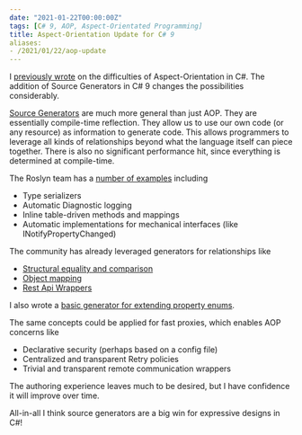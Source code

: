 ```yaml
---
date: "2021-01-22T00:00:00Z"
tags: [C# 9, AOP, Aspect-Orientated Programming]
title: Aspect-Orientation Update for C# 9
aliases:
- /2021/01/22/aop-update
---
```


I [previously wrote](../posts/Language-Limited-Thought/2020-10-16-AOP-and-Decorator.md) on the difficulties of Aspect-Orientation in C#. The addition of Source Generators in C# 9 changes the possibilities considerably.
<!--more-->

[Source Generators](https://devblogs.microsoft.com/dotnet/introducing-c-source-generators/) are much more general than just AOP. They are essentially compile-time reflection. They allow us to use our own code (or any resource) as information to generate code. This allows programmers to leverage all kinds of relationships beyond what the language itself can piece together. There is also no significant performance hit, since everything is determined at compile-time.

The Roslyn team has a [number of examples](https://github.com/dotnet/roslyn/blob/master/docs/features/source-generators.cookbook.md) including
- Type serializers
- Automatic Diagnostic logging
- Inline table-driven methods and mappings
- Automatic implementations for mechanical interfaces (like INotifyPropertyChanged)

The community has already leveraged generators for relationships like
- [Structural equality and comparison](https://github.com/diegofrata/Generator.Equals)
- [Object mapping](https://medium.com/rocket-mortgage-technology-blog/generating-code-in-c-1868ebbe52c5)
- [Rest Api Wrappers](https://github.com/canton7/RestEase#using-resteasesourcegenerator)

I also wrote a [basic generator for extending property enums](https://github.com/farlee2121/StaticPropertyEnum.Generator).

The same concepts could be applied for fast proxies, which enables AOP concerns like 
- Declarative security (perhaps based on a config file)
- Centralized and transparent Retry policies
- Trivial and transparent remote communication wrappers

The authoring experience leaves much to be desired, but I have confidence it will improve over time.

All-in-all I think source generators are a big win for expressive designs in C#!
